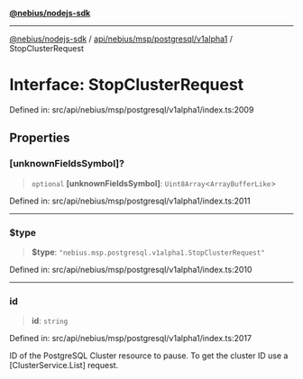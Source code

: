 [**@nebius/nodejs-sdk**](../../../../../../README.md)

---

[@nebius/nodejs-sdk](../../../../../../README.md) / [api/nebius/msp/postgresql/v1alpha1](../README.md) / StopClusterRequest

# Interface: StopClusterRequest

Defined in: src/api/nebius/msp/postgresql/v1alpha1/index.ts:2009

## Properties

### \[unknownFieldsSymbol\]?

> `optional` **\[unknownFieldsSymbol\]**: `Uint8Array`\<`ArrayBufferLike`\>

Defined in: src/api/nebius/msp/postgresql/v1alpha1/index.ts:2011

---

### $type

> **$type**: `"nebius.msp.postgresql.v1alpha1.StopClusterRequest"`

Defined in: src/api/nebius/msp/postgresql/v1alpha1/index.ts:2010

---

### id

> **id**: `string`

Defined in: src/api/nebius/msp/postgresql/v1alpha1/index.ts:2017

ID of the PostgreSQL Cluster resource to pause.
To get the cluster ID use a [ClusterService.List] request.

